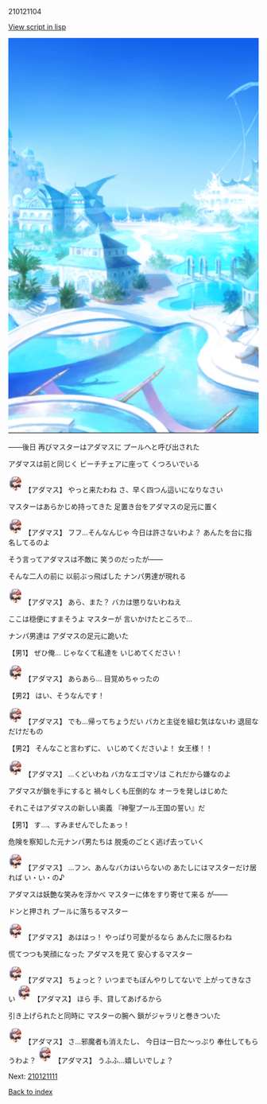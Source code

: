 210121104

[View script in lisp](../scripts/210121104.txt)

![sea_resort_day.png](../images/backgrounds/sea_resort_day.png)

――後日
再びマスターはアダマスに
プールへと呼び出された

アダマスは前と同じく
ビーチチェアに座って
くつろいでいる

<img src="../images/units/2101211.png" alt="2101211.png" height="34"/>
【アダマス】
やっと来たわね
さ、早く四つん這いになりなさい

マスターはあらかじめ持ってきた
足置き台をアダマスの足元に置く

<img src="../images/units/2101211.png" alt="2101211.png" height="34"/>
【アダマス】
フフ…そんなんじゃ
今日は許さないわよ？
あんたを台に指名してるのよ

そう言ってアダマスは不敵に
笑うのだったが――

そんな二人の前に
以前ぶっ飛ばした
ナンパ男達が現れる

<img src="../images/units/2101211.png" alt="2101211.png" height="34"/>
【アダマス】
あら、また？
バカは懲りないわねえ

ここは穏便にすまそうよ
マスターが
言いかけたところで…

ナンパ男達は
アダマスの足元に跪いた

【男1】
ぜひ俺…
じゃなくて私達を
いじめてください！

<img src="../images/units/2101211.png" alt="2101211.png" height="34"/>
【アダマス】
あらあら…
目覚めちゃったの

【男2】
はい、そうなんです！

<img src="../images/units/2101211.png" alt="2101211.png" height="34"/>
【アダマス】
でも…帰ってちょうだい
バカと主従を組む気はないわ
退屈なだけだもの

【男2】
そんなこと言わずに、
いじめてくださいよ！
女王様！！

<img src="../images/units/2101211.png" alt="2101211.png" height="34"/>
【アダマス】
…くどいわね
バカなエゴマゾは
これだから嫌なのよ

アダマスが鎖を手にすると
禍々しくも圧倒的な
オーラを発しはじめた

それこそはアダマスの新しい奥義
『神聖プール王国の誓い』だ

【男1】
す…、すみませんでしたぁっ！

危険を察知した元ナンパ男たちは
脱兎のごとく逃げ去っていく

<img src="../images/units/2101211.png" alt="2101211.png" height="34"/>
【アダマス】
…フン、あんなバカはいらないの
あたしにはマスターだけ居れば
い・い・の♪

アダマスは妖艶な笑みを浮かべ
マスターに体をすり寄せて来る
が――

ドンと押され
プールに落ちるマスター

<img src="../images/units/2101211.png" alt="2101211.png" height="34"/>
【アダマス】
あははっ！
やっぱり可愛がるなら
あんたに限るわね

慌てつつも笑顔になった
アダマスを見て
安心するマスター

<img src="../images/units/2101211.png" alt="2101211.png" height="34"/>
【アダマス】
ちょっと？
いつまでもぼんやりしてないで
上がってきなさい

<img src="../images/units/2101211.png" alt="2101211.png" height="34"/>
【アダマス】
ほら
手、貸してあげるから

引き上げられたと同時に
マスターの腕へ
鎖がジャラリと巻きついた

<img src="../images/units/2101211.png" alt="2101211.png" height="34"/>
【アダマス】
さ…邪魔者も消えたし、
今日は一日た～っぷり
奉仕してもらうわよ？

<img src="../images/units/2101211.png" alt="2101211.png" height="34"/>
【アダマス】
うふふ…嬉しいでしょ？


Next: [210121111](210121111.md)

[Back to index](index.md)
